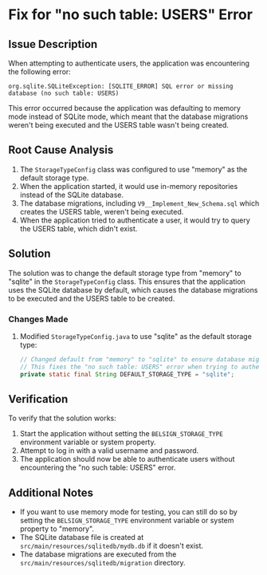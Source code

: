 # Fix for "no such table: USERS" Error

## Issue Description

When attempting to authenticate users, the application was encountering the following error:

```
org.sqlite.SQLiteException: [SQLITE_ERROR] SQL error or missing database (no such table: USERS)
```

This error occurred because the application was defaulting to memory mode instead of SQLite mode, which meant that the database migrations weren't being executed and the USERS table wasn't being created.

## Root Cause Analysis

1. The `StorageTypeConfig` class was configured to use "memory" as the default storage type.
2. When the application started, it would use in-memory repositories instead of the SQLite database.
3. The database migrations, including `V9__Implement_New_Schema.sql` which creates the USERS table, weren't being executed.
4. When the application tried to authenticate a user, it would try to query the USERS table, which didn't exist.

## Solution

The solution was to change the default storage type from "memory" to "sqlite" in the `StorageTypeConfig` class. This ensures that the application uses the SQLite database by default, which causes the database migrations to be executed and the USERS table to be created.

### Changes Made

1. Modified `StorageTypeConfig.java` to use "sqlite" as the default storage type:
   ```java
   // Changed default from "memory" to "sqlite" to ensure database migrations run and tables are created
   // This fixes the "no such table: USERS" error when trying to authenticate
   private static final String DEFAULT_STORAGE_TYPE = "sqlite";
   ```

## Verification

To verify that the solution works:

1. Start the application without setting the `BELSIGN_STORAGE_TYPE` environment variable or system property.
2. Attempt to log in with a valid username and password.
3. The application should now be able to authenticate users without encountering the "no such table: USERS" error.

## Additional Notes

- If you want to use memory mode for testing, you can still do so by setting the `BELSIGN_STORAGE_TYPE` environment variable or system property to "memory".
- The SQLite database file is created at `src/main/resources/sqlitedb/mydb.db` if it doesn't exist.
- The database migrations are executed from the `src/main/resources/sqlitedb/migration` directory.